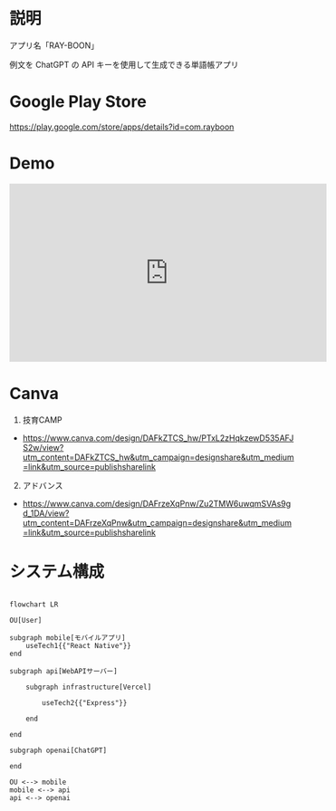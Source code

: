 # 説明

アプリ名「RAY-BOON」

例文を ChatGPT の API キーを使用して生成できる単語帳アプリ

# Google Play Store

https://play.google.com/store/apps/details?id=com.rayboon

# Demo

<iframe width="560" height="315" src="https://www.youtube.com/embed/lsZsKtkhAA4?si=nePNM35vfAgZkxa5" title="YouTube video player" frameborder="0" allow="accelerometer; autoplay; clipboard-write; encrypted-media; gyroscope; picture-in-picture; web-share" allowfullscreen></iframe>

# Canva

1. 技育CAMP
  - https://www.canva.com/design/DAFkZTCS_hw/PTxL2zHqkzewD535AFJS2w/view?utm_content=DAFkZTCS_hw&utm_campaign=designshare&utm_medium=link&utm_source=publishsharelink
2. アドバンス
  - https://www.canva.com/design/DAFrzeXqPnw/Zu2TMW6uwqmSVAs9gd_1DA/view?utm_content=DAFrzeXqPnw&utm_campaign=designshare&utm_medium=link&utm_source=publishsharelink

# システム構成

```mermaid

flowchart LR

OU[User]

subgraph mobile[モバイルアプリ]
    useTech1{{"React Native"}}
end

subgraph api[WebAPIサーバー]

    subgraph infrastructure[Vercel]

        useTech2{{"Express"}}

    end

end

subgraph openai[ChatGPT]

end

OU <--> mobile
mobile <--> api
api <--> openai

```
